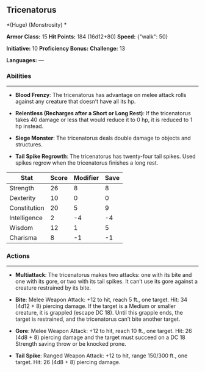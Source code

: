 ## Tricenatorus
*(Huge) (Monstrosity) *

**Armor Class:** 15
**Hit Points:** 184 (16d12+80)
**Speed:** {"walk": 50}

**Initiative:** 10
**Proficiency Bonus:**
**Challenge:** 13

**Languages:** —

### Abilities
 --- 
- **Blood Frenzy**: The tricenatorus has advantage on melee attack rolls against any creature that doesn’t have all its hp.

- **Relentless (Recharges after a Short or Long Rest)**: If the tricenatorus takes 40 damage or less that would reduce it to 0 hp, it is reduced to 1 hp instead.

- **Siege Monster**: The tricenatorus deals double damage to objects and structures.

- **Tail Spike Regrowth**: The tricenatorus has twenty-four tail spikes. Used spikes regrow when the tricenatorus finishes a long rest.



| Stat | Score | Modifier | Save |
| ---- | ---- | ---- | ---- |
| Strength | 26 | 8 | 8 |
| Dexterity | 10 | 0 | 0 |
| Constitution | 20 | 5 | 9 |
| Intelligence | 2 | -4 | -4 |
| Wisdom | 12 | 1 | 5 |
| Charisma | 8 | -1 | -1 |

### Actions
 --- 
- **Multiattack**: The tricenatorus makes two attacks: one with its bite and one with its gore, or two with its tail spikes. It can’t use its gore against a creature restrained by its bite.

- **Bite**: Melee Weapon Attack: +12 to hit, reach 5 ft., one target. Hit: 34 (4d12 + 8) piercing damage. If the target is a Medium or smaller creature, it is grappled (escape DC 18). Until this grapple ends, the target is restrained, and the tricenatorus can’t bite another target.

- **Gore**: Melee Weapon Attack: +12 to hit, reach 10 ft., one target. Hit: 26 (4d8 + 8) piercing damage and the target must succeed on a DC 18 Strength saving throw or be knocked prone.

- **Tail Spike**: Ranged Weapon Attack: +12 to hit, range 150/300 ft., one target. Hit: 26 (4d8 + 8) piercing damage.

